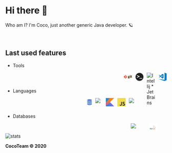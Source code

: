 # Hi there 👋

Who am I? I'm Coco, just another generic Java developer. 🪐

<br />

## Last used features

* Tools

<!--Vscode-->
  [<img alt="Visual Studio Code" align="right" width="26px" src="https://raw.githubusercontent.com/github/explore/80688e429a7d4ef2fca1e82350fe8e3517d3494d/topics/visual-studio-code/visual-studio-code.png" />][tip]

<!--Intellij-->
  [<img alt="Intellij * JetBrains" style="padding-right: 10px" align="right" width="26px" src="https://resources.jetbrains.com/storage/products/intellij-idea/img/meta/intellij-idea_logo_300x300.png" />][tip]

<!--Terminal-->
  [<img alt="Based command line * Terminal" style="padding-right: 10px;" align="right" width="26px" src="https://raw.githubusercontent.com/github/explore/80688e429a7d4ef2fca1e82350fe8e3517d3494d/topics/terminal/terminal.png" />][tip]

<!--Git-->
  [<img style="padding-right: 10px;" align="right" width="26px" src="https://raw.githubusercontent.com/github/explore/80688e429a7d4ef2fca1e82350fe8e3517d3494d/topics/git/git.png" />][tip]

<br />
<br />

* Languages

<!--C-->
  [<img style="padding-right: 30px;" align="right" width="26px" src="https://cdn.iconscout.com/icon/free/png-512/c-programming-569564.png" />][tip]

<!--Javascript-->
  [<img style="padding-right: 10px" align="right" width="26px" src="https://raw.githubusercontent.com/github/explore/80688e429a7d4ef2fca1e82350fe8e3517d3494d/topics/javascript/javascript.png" />][tip]

<!--Kotlin-->
  [<img style="padding-right: 10px;" align="right" width="26px" src="https://raw.githubusercontent.com/github/explore/80688e429a7d4ef2fca1e82350fe8e3517d3494d/topics/kotlin/kotlin.png" />][tip]

<!--Java-->
  [<img style="padding-right: 5px;" align="right" width="28px" src="https://icon-library.com/images/java-icon-png/java-icon-png-15.jpg" />][tip]

<!--Sql-->
  [<img alt="Sql" style="padding-right: 5px;" align="right" width="26px" src="https://raw.githubusercontent.com/github/explore/80688e429a7d4ef2fca1e82350fe8e3517d3494d/topics/sql/sql.png" />][tip]

<br />
<br />

* Databases 

<!--Mysql-->
  [<img style="padding-right: 30px;" align="right" width="26px" src="https://raw.githubusercontent.com/github/explore/80688e429a7d4ef2fca1e82350fe8e3517d3494d/topics/mysql/mysql.png" />][tip]
	
<!--Sqlite-->
  [<img style="padding-right: 30px;" align="right" width="26px" src="https://upload.wikimedia.org/wikipedia/commons/thumb/3/38/SQLite370.svg/1200px-SQLite370.svg.png" />][tip]

<br />


<p align="center">
	
![stats][g-status]
</p>

**CocoTeam © 2020**


[tip]: #

<!--Discord-badge-->
[d-badge]: https://img.shields.io/discord/731418677877932082?label=Join%20discord&logo=discord&style=social

<!--Github-status-->
[g-status]: https://github-readme-stats.vercel.app/api?username=Pedromdsn&show_icons=true&theme=dark&count_private
